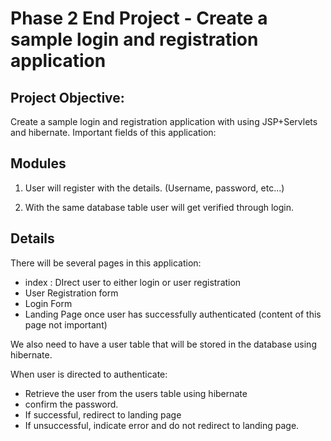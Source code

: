 # Phase 2 End Project - Create a sample login and registration application

## Project Objective:

Create a sample login and registration application with using JSP+Servlets and hibernate. Important fields of this application:

## Modules

1. User will register with the details. (Username, password, etc...)

2. With the same database table user will get verified through login.

## Details

There will be several pages in this application:
 - index : DIrect user to either login or user registration
 - User Registration form
 - Login Form
 - Landing Page once user has successfully authenticated (content of this page not important)

We also need to have a user table that will be stored in the database using hibernate.

When user is directed to authenticate:
 - Retrieve the user from the users table using hibernate
 - confirm the password.
 - If successful, redirect to landing page
 - If unsuccessful, indicate error and do not redirect to landing page.


